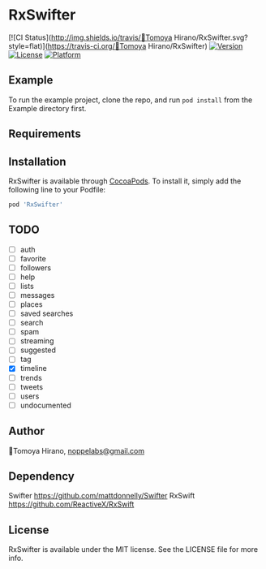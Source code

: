 # RxSwifter

[![CI Status](http://img.shields.io/travis/🦊Tomoya Hirano/RxSwifter.svg?style=flat)](https://travis-ci.org/🦊Tomoya Hirano/RxSwifter)
[![Version](https://img.shields.io/cocoapods/v/RxSwifter.svg?style=flat)](http://cocoapods.org/pods/RxSwifter)
[![License](https://img.shields.io/cocoapods/l/RxSwifter.svg?style=flat)](http://cocoapods.org/pods/RxSwifter)
[![Platform](https://img.shields.io/cocoapods/p/RxSwifter.svg?style=flat)](http://cocoapods.org/pods/RxSwifter)

## Example

To run the example project, clone the repo, and run `pod install` from the Example directory first.

## Requirements

## Installation

RxSwifter is available through [CocoaPods](http://cocoapods.org). To install
it, simply add the following line to your Podfile:

```ruby
pod 'RxSwifter'
```

## TODO
- [ ] auth
- [ ] favorite
- [ ] followers
- [ ] help
- [ ] lists
- [ ] messages
- [ ] places
- [ ] saved searches
- [ ] search
- [ ] spam
- [ ] streaming
- [ ] suggested
- [ ] tag
- [x] timeline
- [ ] trends
- [ ] tweets
- [ ] users
- [ ] undocumented

## Author

🦊Tomoya Hirano, noppelabs@gmail.com

## Dependency

Swifter https://github.com/mattdonnelly/Swifter
RxSwift https://github.com/ReactiveX/RxSwift

## License

RxSwifter is available under the MIT license. See the LICENSE file for more info.

